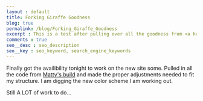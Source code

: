 ```yaml
---
layout : default
title: Forking Giraffe Goodness
blog: true
permalink: /blog/Forking_Giraffe_Goodness
excerpt : This is a test after pulling over all the goodness from <a href="https://github.com/Piderman/mattycollins.com.au" target="_new">Matty's build</a> 
comments : true
seo__desc : seo_description
seo__key : seo_keyword, search_engine_keywords
---
```

Finally got the availibility tonight to work on the new site some. Pulled in all the code from [Matty's build](https://github.com/Piderman/mattycollins.com.au) and made the proper adjustments needed to fit my structure. I am digging the new color scheme I am working out. 
<!-- /intro -->

Still A LOT of work to do...
